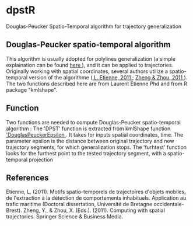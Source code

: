 # dpstR
Douglas-Peucker Spatio-Temporal algorithm for trajectory generalization

## Douglas-Peucker spatio-temporal algorithm

This algorithm is usually adopted for polylines generalization (a simple explaination can be found  <a href=https://github.com/zimmicz/simpline.wiki.git> here </a>), and it can be applied to trajectories. Originally working with spatial coordinates, several authors utilize a spatio-temporal version of the algorithme (<a href=https://tel.archives-ouvertes.fr/file/index/docid/667953/filename/these_etienne.pdf> L. Etienne, 2011 </a> ; <a href=https://www.microsoft.com/en-us/research/wp-content/uploads/2011/11/TrajectoryComputing_Preview.pdf> Zheng & Zhou, 2011 </a> ). The two functions described here are from Laurent Etienne Phd and from R package "kmlshape".

## Function

Two functions are needed to compute Douglas-Peucker spatio-temporal algorithm : 
The 'DPST' function is extracted from kmlShape function <a href= kmlShape/man/DouglasPeucker.Rd > 'DouglasPeuckerEpsilon </a>. It takes for inputs spatial coordinates, time. The parameter epsilon is the distance between original trajectory and new trajectory segments, for which generalization stops. 
The 'furhtest' function looks for the furthest point to the tested trajectory segment, with a spatio-temporal projection

## References

Etienne, L. (2011). Motifs spatio-temporels de trajectoires d'objets mobiles, de l'extraction à la détection de comportements inhabituels. Application au trafic maritime (Doctoral dissertation, Université de Bretagne occidentale-Brest).
Zheng, Y., & Zhou, X. (Eds.). (2011). Computing with spatial trajectories. Springer Science & Business Media.
